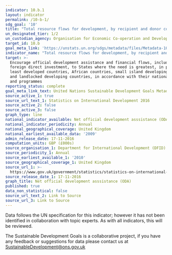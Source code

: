 ```yaml
---
indicator: 10.b.1
layout: indicator
permalink: /10-b-1/
sdg_goal: '10'
title: "Total resource flows for development, by recipient and donor countries and type of flow (e.g.\_official development assistance, foreign direct investment and other flows)"
un_designated_tier: 1/2
un_custodian_agency: Organisation for Economic Co-operation and Development (OECD)
target_id: 10.b
goal_meta_link: 'https://unstats.un.org/sdgs/metadata/files/Metadata-10-0B-01.pdf '
indicator_name: "Total resource flows for development, by recipient and donor countries and type of flow (e.g.\_official development assistance, foreign direct investment and other flows)"
target: >-
  Encourage official development assistance and financial flows, including
  foreign direct investment, to States where the need is greatest, in particular
  least developed countries, African countries, small island developing States
  and landlocked developing countries, in accordance with their national plans
  and programmes
reporting_status: complete
goal_meta_link_text: United Nations Sustainable Development Goals Metadata (PDF 202 KB)
source_active_1: true
source_url_text_1: Statistics on International Development 2016
source_active_2: false
source_active_3: false
graph_type: line
national_indicator_available: Net official development asssistance (ODA)
national_indicator_periodicity: Annual
national_geographical_coverage: United Kingdom
national_earliest_available_data: '2009'
admin_release_date: 17-11-2016
computation_units: GBP (£000s)
source_organisation_1: Department for International Development (DFID)
source_periodicity_1: Annual
source_earliest_available_1: '2010'
source_geographical_coverage_1: United Kingdom
source_url_1: >-
  https://www.gov.uk/government/statistics/statistics-on-international-development-2016 
source_release_date_1: 17-11-2016
graph_title: Net official development asssistance (ODA)
published: true
data_non_statistical: false
source_url_text_2: Link to Source
source_url_3: Link to Source
---
```

Data follows the UN specification for this indicator; however it has not been identified in collaboration with topic experts. As with all indicators, this will be reviewed.

The Sustainable Development Goals is a collaborative project, if you have any feedback or suggestions for data please contact us at <SustainableDevelopment@ons.gov.uk>
